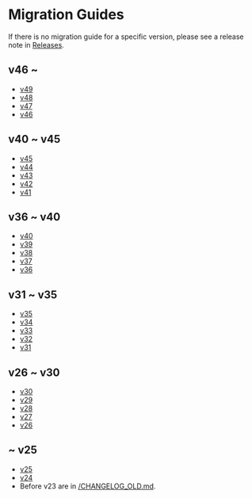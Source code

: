# Migration Guides

If there is no migration guide for a specific version,
please see a release note in [Releases](https://github.com/option-t/option-t/releases).

## v46 ~

- [v49](./v49.md)
- [v48](https://github.com/option-t/option-t/releases/tag/v48.0.1)
- [v47](./v47.md)
- [v46](./v46.md)

## v40 ~ v45

- [v45](https://github.com/option-t/option-t/releases/tag/v45.0.0)
- [v44](https://github.com/option-t/option-t/releases/tag/v44.0.0)
- [v43](https://github.com/option-t/option-t/releases/tag/v43.0.0)
- [v42](https://github.com/option-t/option-t/releases/tag/v42.0.0)
- [v41](./v41.md)

## v36 ~ v40

- [v40](./v40.md)
- [v39](https://github.com/option-t/option-t/releases/tag/v39.0.0)
- [v38](./v38.md)
- [v37](https://github.com/option-t/option-t/releases/tag/v37.0.0)
- [v36](./v36.md)

## v31 ~ v35

- [v35](https://github.com/option-t/option-t/releases/tag/v35.0.0)
- [v34](./v34.md)
- [v33](./v33.md)
- [v32](https://github.com/option-t/option-t/releases/tag/v32.0.0)
- [v31](https://github.com/option-t/option-t/releases/tag/v31.0.0)

## v26 ~ v30

- [v30](./v30.md)
- [v29](https://github.com/option-t/option-t/releases/tag/v29.0.0)
- [v28](https://github.com/option-t/option-t/releases/tag/v28.0.0)
- [v27](https://github.com/option-t/option-t/releases/tag/v27.0.0)
- [v26](./v26.md)

## ~ v25

- [v25](./v25.md)
- [v24](https://github.com/option-t/option-t/releases/tag/v24.0.0)
- Before v23 are in [/CHANGELOG_OLD.md](../../CHANGELOG_OLD.md#2302).
